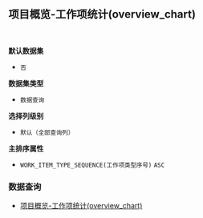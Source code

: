 ## 项目概览-工作项统计(overview_chart) <!-- {docsify-ignore-all} -->



<br>
<p class="panel-title"><b>默认数据集</b></p>

* `否`

<p class="panel-title"><b>数据集类型</b></p>

* `数据查询`

<p class="panel-title"><b>选择列级别</b></p>

* `默认（全部查询列）`


<p class="panel-title"><b>主排序属性</b></p>

* `WORK_ITEM_TYPE_SEQUENCE(工作项类型序号)` `ASC`



### 数据查询
  * [项目概览-工作项统计(overview_chart)](module/ProjMgmt/work_item/query/overview_chart)

